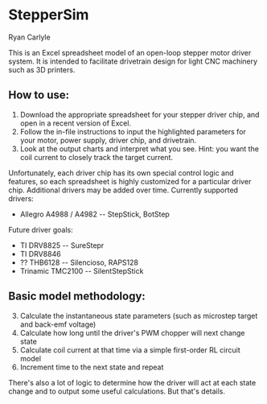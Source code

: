 # StepperSim
Ryan Carlyle

This is an Excel spreadsheet model of an open-loop stepper motor driver system. It is intended to facilitate drivetrain design for light CNC machinery such as 3D printers. 

## How to use:
1. Download the appropriate spreadsheet for your stepper driver chip, and open in a recent version of Excel.
2. Follow the in-file instructions to input the highlighted parameters for your motor, power supply, driver chip, and drivetrain.
3. Look at the output charts and interpret what you see. Hint: you want the coil current to closely track the target current.

Unfortunately, each driver chip has its own special control logic and features, so each spreadsheet is highly customized for a particular driver chip. Additional drivers may be added over time. Currently supported drivers:
- Allegro A4988 / A4982 -- StepStick, BotStep

Future driver goals:
- TI DRV8825 -- SureStepr
- TI DRV8846
- ?? THB6128 -- Silencioso, RAPS128
- Trinamic TMC2100 -- SilentStepStick

## Basic model methodology:
3. Calculate the instantaneous state parameters (such as microstep target and back-emf voltage)
4. Calculate how long until the driver's PWM chopper will next change state
4. Calculate coil current at that time via a simple first-order RL circuit model
5. Increment time to the next state and repeat

There's also a lot of logic to determine how the driver will act at each state change and to output some useful calculations. But that's details. 
